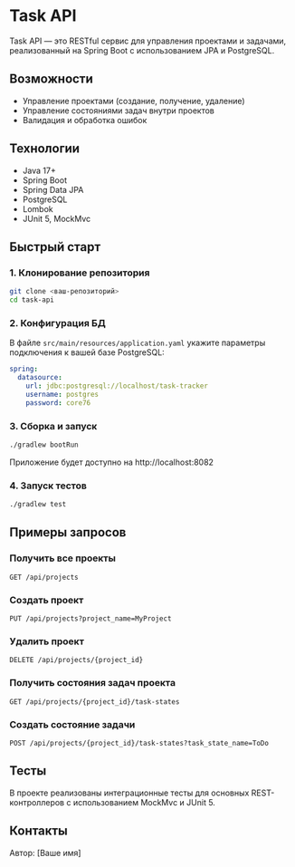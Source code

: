 # Task API

Task API — это RESTful сервис для управления проектами и задачами, реализованный на Spring Boot с использованием JPA и PostgreSQL.

## Возможности
- Управление проектами (создание, получение, удаление)
- Управление состояниями задач внутри проектов
- Валидация и обработка ошибок

## Технологии
- Java 17+
- Spring Boot
- Spring Data JPA
- PostgreSQL
- Lombok
- JUnit 5, MockMvc

## Быстрый старт

### 1. Клонирование репозитория
```bash
git clone <ваш-репозиторий>
cd task-api
```

### 2. Конфигурация БД
В файле `src/main/resources/application.yaml` укажите параметры подключения к вашей базе PostgreSQL:
```yaml
spring:
  datasource:
    url: jdbc:postgresql://localhost/task-tracker
    username: postgres
    password: core76
```

### 3. Сборка и запуск
```bash
./gradlew bootRun
```

Приложение будет доступно на http://localhost:8082

### 4. Запуск тестов
```bash
./gradlew test
```

## Примеры запросов

### Получить все проекты
```
GET /api/projects
```

### Создать проект
```
PUT /api/projects?project_name=MyProject
```

### Удалить проект
```
DELETE /api/projects/{project_id}
```

### Получить состояния задач проекта
```
GET /api/projects/{project_id}/task-states
```

### Создать состояние задачи
```
POST /api/projects/{project_id}/task-states?task_state_name=ToDo
```

## Тесты
В проекте реализованы интеграционные тесты для основных REST-контроллеров с использованием MockMvc и JUnit 5.

## Контакты
Автор: [Ваше имя] 